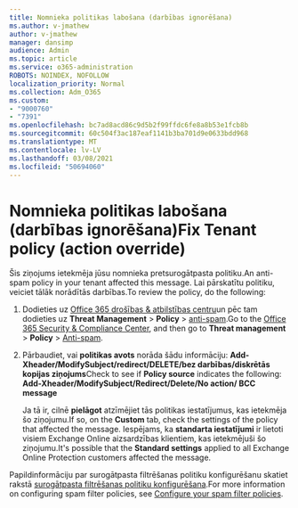 ```yaml
---
title: Nomnieka politikas labošana (darbības ignorēšana)
ms.author: v-jmathew
author: v-jmathew
manager: dansimp
audience: Admin
ms.topic: article
ms.service: o365-administration
ROBOTS: NOINDEX, NOFOLLOW
localization_priority: Normal
ms.collection: Adm_O365
ms.custom:
- "9000760"
- "7391"
ms.openlocfilehash: bc7ad8acd86c9d5b2f99ffdc6fe8a8b53e1fcb8b
ms.sourcegitcommit: 60c504f3ac187eaf1141b3ba701d9e0633bdd968
ms.translationtype: MT
ms.contentlocale: lv-LV
ms.lasthandoff: 03/08/2021
ms.locfileid: "50694060"
---
```

# <a name="fix-tenant-policy-action-override"></a><span data-ttu-id="17f91-102">Nomnieka politikas labošana (darbības ignorēšana)</span><span class="sxs-lookup"><span data-stu-id="17f91-102">Fix Tenant policy (action override)</span></span>

<span data-ttu-id="17f91-103">Šis ziņojums ietekmēja jūsu nomnieka pretsurogātpasta politiku.</span><span class="sxs-lookup"><span data-stu-id="17f91-103">An anti-spam policy in your tenant affected this message.</span></span> <span data-ttu-id="17f91-104">Lai pārskatītu politiku, veiciet tālāk norādītās darbības.</span><span class="sxs-lookup"><span data-stu-id="17f91-104">To review the policy, do the following:</span></span>

1. <span data-ttu-id="17f91-105">Dodieties uz [Office 365 drošības & atbilstības centru](https://go.microsoft.com/fwlink/p/?linkid=2077143)un pēc tam dodieties uz **Threat Management**  >  **Policy**  >  [anti-spam](https://go.microsoft.com/fwlink/?linkid=2101518).</span><span class="sxs-lookup"><span data-stu-id="17f91-105">Go to the [Office 365 Security & Compliance Center](https://go.microsoft.com/fwlink/p/?linkid=2077143), and then go to **Threat management** > **Policy** > [Anti-spam](https://go.microsoft.com/fwlink/?linkid=2101518).</span></span>
2. <span data-ttu-id="17f91-106">Pārbaudiet, vai **politikas avots** norāda šādu informāciju:  **Add-Xheader/ModifySubject/redirect/DELETE/bez darbības/diskrētās kopijas ziņojums**</span><span class="sxs-lookup"><span data-stu-id="17f91-106">Check to see if **Policy source** indicates the following:  **Add-Xheader/ModifySubject/Redirect/Delete/No action/ BCC message**</span></span>

    <span data-ttu-id="17f91-107">Ja tā ir, cilnē **pielāgot** atzīmējiet tās politikas iestatījumus, kas ietekmēja šo ziņojumu.</span><span class="sxs-lookup"><span data-stu-id="17f91-107">If so, on the **Custom** tab, check the settings of the policy that affected the message.</span></span> <span data-ttu-id="17f91-108">Iespējams, ka **standarta iestatījumi** ir lietoti visiem Exchange Online aizsardzības klientiem, kas ietekmējuši šo ziņojumu.</span><span class="sxs-lookup"><span data-stu-id="17f91-108">It's possible that the **Standard settings** applied to all Exchange Online Protection customers affected the message.</span></span>

<span data-ttu-id="17f91-109">Papildinformāciju par surogātpasta filtrēšanas politiku konfigurēšanu skatiet rakstā [surogātpasta filtrēšanas politiku konfigurēšana](https://go.microsoft.com/fwlink/?linkid=2101431).</span><span class="sxs-lookup"><span data-stu-id="17f91-109">For more information on configuring spam filter policies, see [Configure your spam filter policies](https://go.microsoft.com/fwlink/?linkid=2101431).</span></span>
